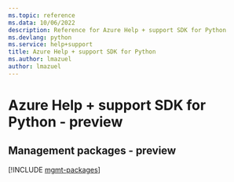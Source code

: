 ```yaml
---
ms.topic: reference
ms.data: 10/06/2022
description: Reference for Azure Help + support SDK for Python
ms.devlang: python
ms.service: help+support
title: Azure Help + support SDK for Python
ms.author: lmazuel
author: lmazuel
---
```

# Azure Help + support SDK for Python - preview

## Management packages - preview
[!INCLUDE [mgmt-packages](help-+-support-mgmt-index.md)]